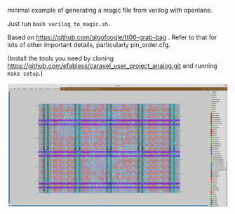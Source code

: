 minimal example of generating a magic file from verilog with openlane.

Just run `bash verilog_to_magic.sh`.

Based on https://github.com/algofoogle/tt06-grab-bag . Refer to that for lots of other important details, particularly pin_order.cfg.

(Install the tools you need by cloning https://github.com/efabless/caravel_user_project_analog.git and running `make setup`.)


![](./minexample.png)
